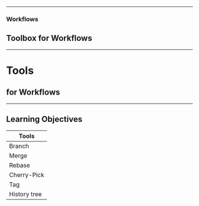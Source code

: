 
---

### Workflows

## Toolbox for Workflows

---

# Tools

## for Workflows

---

## Learning Objectives

| Tools                |
|-----------------------|
| Branch                |
| Merge                 |
| Rebase                |
| Cherry-Pick           |
| Tag                   |
| History tree          |
